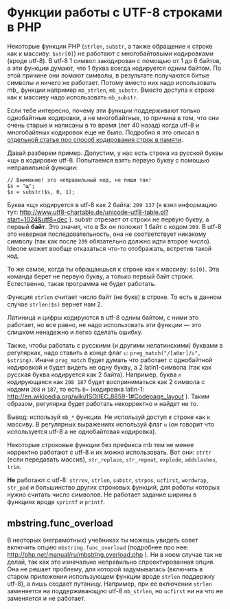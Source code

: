 # Функции работы с UTF-8 строками в PHP

Некоторые функции PHP (`strlen`, `substr`, а также обращение к строке как к массиву: `$str[0]`) не работают с многобайтовыми кодировками (вроде utf-8). В utf-8 1 символ закодирован с помощью от 1 до 6 байтов, а эти функции думают, что 1 буква всегда кодируется одним байтом. По этой причине они ломают символы, в результате получаются битые символы и ничего не работает. Потому вместо них надо использовать mb_ функции например `mb_strlen`, `mb_substr`. Вместо доступа к строке как к массиву надо использовать `mb_substr`.

Если тебе интересно, почему эти функции поддерживают только однобайтные кодировки, а не многобайтные, то причина в том, что они очень старые и написаны в то время (лет 40 назад) когда utf-8 и многобайтных кодировок еще не было. Подробно я это описал в [отдельной статье про способ кодирования строк в памяти](../cs/strings.md).

Давай разберем пример. Допустим, у нас есть строка из русской буквы «щ» в кодировке utf-8. Попытаемся взять первую букву с помощью неправильной функции:

    // Внимание! это неправильный код, не пиши так!
    $s = "щ";
    $x = substr($s, 0, 1);

Буква «щ» кодируется в utf-8 как 2 байта: `209 137` (я взял информацию тут: http://www.utf8-chartable.de/unicode-utf8-table.pl?start=1024&utf8=dec ). substr отрезает от строки не первую букву, а первый **байт**. Это значит, что в $x он положит 1 байт с кодом `209`. В utf-8 это неверная последовательность, она не соответствует никакому символу (так как после `209` обязательно должно идти второе число). Ideone может вообще отказаться что-то отображать, встретив такой код. 

То же самое, когда ты обращаешься к строке как к массиву: `$s[0]`. Эта команда берет не первую букву, а только первый байт строки. Естественно, такая программа не будет работать.

Функция `strlen` считает число байт (не букв) в строке. То есть в данном случае `strlen($s)` вернет нам 2.

Латиница и цифры кодируются в utf-8 одним байтом, с ними это работает, но все равно, не надо использовать эти функции — это слишком ненадежно и легко сделать ошибку.

Также, чтобы работать с русскими (и другими нелатинскими) буквами в регулярках, надо ставить в конце флаг `u`: `preg_match("/[абвг]/u", $string)`. Иначе `preg_match` будет думать что работает с однобайтной кодировкой и будет видеть не одну букву, а 2 latin1-символа (так как русская буква кодируется как 2 байта). Например, буква `л` кодирующаяся как `208 187` будет восприниматься как 2 символа с кодами `208` и `187`, то есть `Ð»` (кодировка latin-1: http://en.wikipedia.org/wiki/ISO/IEC_8859-1#Codepage_layout ). Таким образом, регулярка будет работать некорректно и найдет не то.

Вывод: используй `mb_*` функции. Не используй доступ к строке как к массиву. В регулярных выражениях используй флаг `u` (он говорит что используется utf-8 а не однобайтовая кодировка).

Некоторые строковые функции без префикса mb тем не менее корректно работают с utf-8 и их можно использовать. Вот они: `strtr` (если передавать массив), `str_replace`, `str_repeat`, `explode`, `addslashes`, `trim`.

**Не** работают с utf-8: `strrev`, `strlen`, `substr`, `strpos`, `ucfirst`, `wordwrap`, `str_pad` и большинство других строковых функций, для работы которых нужно считать число символов. Не работает задание ширины в функциях вроде `sprintf` и `printf`.

##  mbstring.func_overload

В неоторых (неграмотных) учебниках ты можешь увидеть совет включить опцию  `mbstring.func_overload` (подробнее про нее: http://php.net/manual/ru/mbstring.overload.php ). Ни в коем случае так не делай, так как это изначально неправильно спроектированная опция. Она не решает проблему, для которой задумывалась (включить в старом приложении использующем функции вроде `strlen` поддержку utf-8), а лишь создает путаницу. Например, при ее включении `strlen` заменяется на поддерживающую utf-8 `mb_strlen`, но `ucfirst` ни на что не заменяется и не работает.
